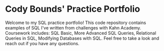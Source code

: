 # Cody Bounds' Practice Portfolio

Welcome to my SQL practice portfolio! This code repository contains examples of SQL I've written from challenges with Kahn Academy. Coursework includes: SQL Basic, More Advanced SQL Queries, Relational Queries in SQL, Modifying Databases with SQL. Feel free to take a look and reach out if you have any questions.
